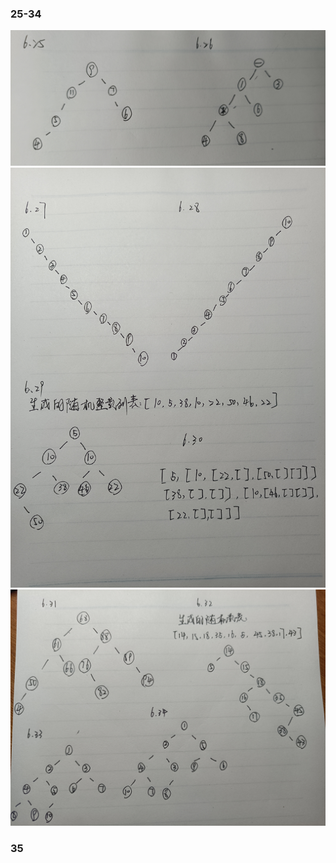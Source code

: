 
###  25-34

![6.25-6.26](img/6.25-6.26.jpg)
![](img/6.27-6.30.jpg)
![](img/6.31-6.34.jpg)

### 35

